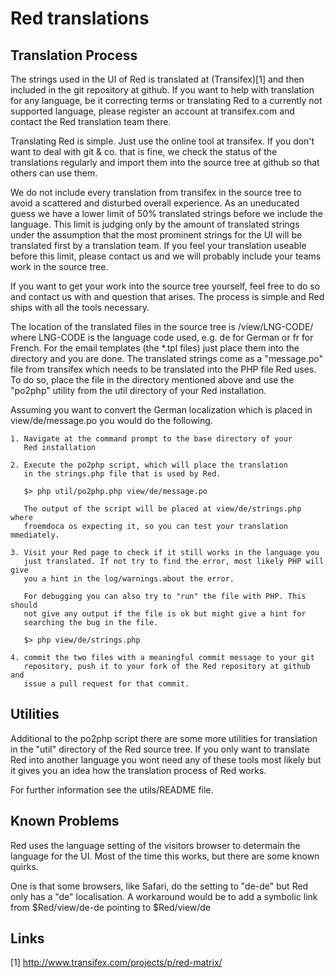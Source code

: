 Red translations
======================

Translation Process
-------------------

The strings used in the UI of Red is translated at (Transifex)[1] and then
included in the git repository at github. If you want to help with translation
for any language, be it correcting terms or translating Red to a
currently not supported language, please register an account at transifex.com
and contact the Red translation team there.

Translating Red is simple. Just use the online tool at transifex. If you
don't want to deal with git & co. that is fine, we check the status of the
translations regularly and import them into the source tree at github so that
others can use them.

We do not include every translation from transifex in the source tree to avoid
a scattered and disturbed overall experience. As an uneducated guess we have a
lower limit of 50% translated strings before we include the language. This
limit is judging only by the amount of translated strings under the assumption
that the most prominent strings for the UI will be translated first by a
translation team. If you feel your translation useable before this limit,
please contact us and we will probably include your teams work in the source
tree.

If you want to get your work into the source tree yourself, feel free to do so
and contact us with and question that arises. The process is simple and
Red ships with all the tools necessary.

The location of the translated files in the source tree is
    /view/LNG-CODE/
where LNG-CODE is the language code used, e.g. de for German or fr for French.
For the email templates (the *.tpl files) just place them into the directory
and you are done. The translated strings come as a "message.po" file from
transifex which needs to be translated into the PHP file Red uses.  To do
so, place the file in the directory mentioned above and use the "po2php"
utility from the util directory of your Red installation.

Assuming you want to convert the German localization which is placed in
view/de/message.po you would do the following.

    1. Navigate at the command prompt to the base directory of your
       Red installation

    2. Execute the po2php script, which will place the translation
       in the strings.php file that is used by Red.

       $> php util/po2php.php view/de/message.po

       The output of the script will be placed at view/de/strings.php where
       froemdoca os expecting it, so you can test your translation mmediately.
                                  
    3. Visit your Red page to check if it still works in the language you
       just translated. If not try to find the error, most likely PHP will give
       you a hint in the log/warnings.about the error.
                                        
       For debugging you can also try to "run" the file with PHP. This should
       not give any output if the file is ok but might give a hint for
       searching the bug in the file.

       $> php view/de/strings.php

    4. commit the two files with a meaningful commit message to your git
       repository, push it to your fork of the Red repository at github and
       issue a pull request for that commit.

Utilities
---------

Additional to the po2php script there are some more utilities for translation
in the "util" directory of the Red source tree.  If you only want to
translate Red into another language you wont need any of these tools most
likely but it gives you an idea how the translation process of Red
works.

For further information see the utils/README file.

Known Problems
--------------

Red uses the language setting of the visitors browser to determain the
language for the UI. Most of the time this works, but there are some known
quirks.

One is that some browsers, like Safari, do the setting to "de-de" but Red
only has a "de" localisation.  A workaround would be to add a symbolic link
from
    $Red/view/de-de
pointing to
    $Red/view/de

Links
-----

[1]   http://www.transifex.com/projects/p/red-matrix/

